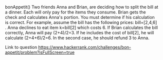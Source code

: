 bonAppetit()
Two friends Anna and Brian, are deciding how to split the bill at a dinner. Each will only pay for the items they consume. Brian gets the check and calculates Anna's portion. You must determine if his calculation is correct.
For example, assume the bill has the following prices: bill=[2,4,6] . Anna declines to eat item k=bill[2] which costs 6. If Brian calculates the bill correctly, Anna will pay (2+4)/2=3. If he includes the cost of bill[2], he will calculate (2+4+6)/2=6. In the second case, he should refund 3 to Anna.

Link to question https://www.hackerrank.com/challenges/bon-appetit/problem?isFullScreen=true